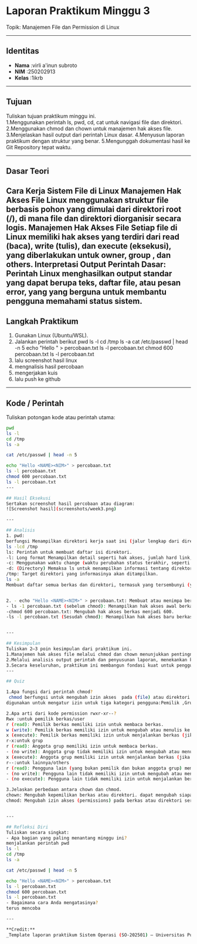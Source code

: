 
# Laporan Praktikum Minggu 3
Topik: Manajemen File dan Permission di Linux  

---

## Identitas

- **Nama**  :virli a'inun subroto   
- **NIM**   :250202913    
- **Kelas** :1ikrb


---

## Tujuan
Tuliskan tujuan praktikum minggu ini.  
1.Menggunakan perintah ls, pwd, cd, cat untuk navigasi file dan direktori.
2.Menggunakan chmod dan chown untuk manajemen hak akses file.
3.Menjelaskan hasil output dari perintah Linux dasar.
4.Menyusun laporan praktikum dengan struktur yang benar.
5.Mengunggah dokumentasi hasil ke Git Repository tepat waktu.


---

## Dasar Teori
Cara Kerja Sistem File di Linux
Manajemen Hak Akses File Linux menggunakan struktur file berbasis pohon yang dimulai dari direktori root (/), di mana file dan direktori diorganisir secara logis. 
Manajemen Hak Akses File Setiap file di Linux memiliki hak akses yang terdiri dari read (baca), write (tulis), dan execute (eksekusi), yang diberlakukan untuk owner, group , dan others.
Interpretasi Output Perintah Dasar: Perintah Linux menghasilkan output standar yang dapat berupa teks, daftar file, atau pesan error, yang yang berguna untuk membantu pengguna memahami status sistem.
---

## Langkah Praktikum
1. Gunakan Linux (Ubuntu/WSL).
2. Jalankan perintah berikut
pwd ls -l cd /tmp ls -a
cat /etc/passwd | head -n 5
echo "Hello <NAME><NIM>" > percobaan.txt
ls -l percobaan.txt
chmod 600 percobaan.txt
ls -l percobaan.txt
3. lalu screenshot hasil linux
4. mengnalisis hasil percobaan
5. mengerjakan kuis
6. lalu push ke github
---

## Kode / Perintah
Tuliskan potongan kode atau perintah utama:
```bash
pwd
ls -l
cd /tmp
ls -a

cat /etc/passwd | head -n 5

echo "Hello <NAME><NIM>" > percobaan.txt
ls -l percobaan.txt
chmod 600 percobaan.txt
ls -l percobaan.txt
---

## Hasil Eksekusi
Sertakan screenshot hasil percobaan atau diagram:
![Screenshot hasil](screenshots/week3.png)

---

## Analisis
1. pwd:
berfungsi Menampilkan direktori kerja saat ini (jalur lengkap dari direktori tempat shell sedang beroperasi).
ls -lcd /tmp
ls: Perintah untuk membuat daftar isi direktori.
-l: Long format Menampilkan detail seperti hak akses, jumlah hard link, pemilik, grup, ukuran, dan tanggal/waktu.
-c: Menggunakan waktu change (waktu perubahan status terakhir, seperti hak akses) untuk pengurutan, dan menampilkannya sebagai waktu dalam format -l.
-d: (Directory) Memaksa ls untuk menampilkan informasi tentang direktori itu sendiri (/tmp), bukan isinya. Jika opsi ini tidak ada, ls akan menampilkan isi dari /tmp.
/tmp: Target direktori yang informasinya akan ditampilkan.
ls -a
Membuat daftar semua berkas dan direktori, termasuk yang tersembunyi (yang namanya diawali dengan tanda titik, misalnya .bashrc atau . dan ..).


2. - echo "Hello <NAME><NIM>" > percobaan.txt: Membuat atau menimpa berkas percobaan.txt.
- ls -1 percobaan.txt (sebelum chmod): Menampilkan hak akses awal berkas.
-chmod 600 percobaan.txt: Mengubah hak akses berkas menjadi 600.
-ls -l percobaan.txt (Sesudah chmod): Menampilkan hak akses baru berkas, yaitu -rw-------.


---

## Kesimpulan
Tuliskan 2–3 poin kesimpulan dari praktikum ini.
1.Manajemen hak akses file melalui chmod dan chown menunjukkan pentingnya kontrol keamanan, di mana hak akses dapat diatur untuk owner, group, dan others, seperti mengubah file menjadi mode 600 untuk membatasi akses hanya kepada pemilik.
2.Melalui analisis output perintah dan penyusunan laporan, menekankan kemampuan interpretasi hasil eksekusi Linux serta dokumentasi yang tepat waktu ke Git Repository.
3.Secara keseluruhan, praktikum ini membangun fondasi kuat untuk penggunaan Linux dalam tugas sehari-hari, seperti administrasi sistem dan pengembangan perangkat lunak.
---

## Quiz

1.Apa fungsi dari perintah chmod?
 chmod berfungsi untuk mengubah izin akses  pada (file) atau direktori dalam sistem operasi Linux dan sistem operasi berbasis Unix lainnya. Izin akses 
digunakan untuk mengatur izin untuk tiga kategori pengguna:Pemilik ,Grup,Lainnya (Others/World)

2.Apa arti dari kode permission rwxr-xr--?
Rwx :untuk pemilik berkas/user
r (read): Pemilik berkas memiliki izin untuk membaca berkas.
w (write): Pemilik berkas memiliki izin untuk mengubah atau menulis ke berkas.
x (execute): Pemilik berkas memiliki izin untuk menjalankan berkas (jika berkas tersebut adalah program yang dapat dieksekusi) atau masuk ke dalam direktori (jika itu adalah direktori).
r-x:untuk grup
r (read): Anggota grup memiliki izin untuk membaca berkas.
- (no write): Anggota grup tidak memiliki izin untuk mengubah atau menulis ke berkas.
x (execute): Anggota grup memiliki izin untuk menjalankan berkas (jika berkas tersebut adalah program yang dapat dieksekusi) atau masuk ke dalam direktori (jika itu adalah direktori).
r--:untuk lainnya/others
r (read): Pengguna lain (yang bukan pemilik dan bukan anggota grup) memiliki izin untuk membaca berkas.
- (no write): Pengguna lain tidak memiliki izin untuk mengubah atau menulis ke berkas.
- (no execute): Pengguna lain tidak memiliki izin untuk menjalankan berkas atau masuk ke dalam direktori. 

3.Jelaskan perbedaan antara chown dan chmod.
chown: Mengubah kepemilikan berkas atau direktori. dapat mengubah siapa pemilik (user) dan/atau grup dari sebuah berkas.
chmod: Mengubah izin akses (permissions) pada berkas atau direktori serta  menentukan siapa (pemilik, grup, atau lainnya).


---

## Refleksi Diri
Tuliskan secara singkat:
- Apa bagian yang paling menantang minggu ini?
menjalankan perintah pwd
ls -l
cd /tmp
ls -a

cat /etc/passwd | head -n 5

echo "Hello <NAME><NIM>" > percobaan.txt
ls -l percobaan.txt
chmod 600 percobaan.txt
ls -l percobaan.txt  
- Bagaimana cara Anda mengatasinya?
terus mencoba  

---

**Credit:**  
_Template laporan praktikum Sistem Operasi (SO-202501) – Universitas Putra Bangsa_
